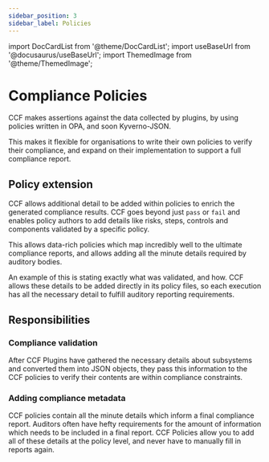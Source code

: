 ```yaml
---
sidebar_position: 3
sidebar_label: Policies
---
```


import DocCardList from '@theme/DocCardList';
import useBaseUrl from '@docusaurus/useBaseUrl';
import ThemedImage from '@theme/ThemedImage';

# Compliance Policies

CCF makes assertions against the data collected by plugins, by using policies written in OPA, and soon Kyverno-JSON.

This makes it flexible for organisations to write their own policies to verify their compliance, and expand on their 
implementation to support a full compliance report.

## Policy extension

CCF allows additional detail to be added within policies to enrich the generated compliance results. CCF goes beyond
just `pass` or `fail` and enables policy authors to add details like risks, steps, controls and components validated
by a specific policy. 

This allows data-rich policies which map incredibly well to the ultimate compliance reports, and allows adding all 
the minute details required by auditory bodies. 

An example of this is stating exactly what was validated, and how. CCF allows these details to be added directly in 
its policy files, so each execution has all the necessary detail to fulfill auditory reporting requirements.  

## Responsibilities

### Compliance validation

After CCF Plugins have gathered the necessary details about subsystems and converted them into JSON objects, they pass
this information to the CCF policies to verify their contents are within compliance constraints. 

### Adding compliance metadata

CCF policies contain all the minute details which inform a final compliance report. Auditors often have hefty 
requirements for the amount of information which needs to be included in a final report. CCF Policies allow you to add
all of these details at the policy level, and never have to manually fill in reports again. 

